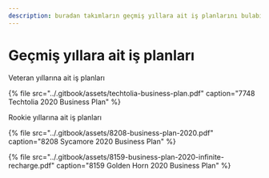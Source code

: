```yaml
---
description: buradan takımların geçmiş yıllara ait iş planlarını bulabilirsiniz.
---
```


# Geçmiş yıllara ait iş planları

Veteran yıllarına ait iş planları

{% file src="../.gitbook/assets/techtolia-business-plan.pdf" caption="7748 Techtolia 2020 Business Plan" %}

Rookie yıllarına ait iş planları

{% file src="../.gitbook/assets/8208-business-plan-2020.pdf" caption="8208 Sycamore 2020 Business Plan" %}

{% file src="../.gitbook/assets/8159-business-plan-2020-infinite-recharge.pdf" caption="8159 Golden Horn 2020 Business Plan" %}

